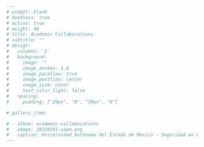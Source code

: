```yaml
---
# widget: blank
# headless: true
# active: true
# weight: 40
# title: Academic Collaborations
# subtitle: ""
# design:
#   columns: '2'
#   background:
#     image: ""
#     image_darken: 1.0
#     image_parallax: true
#     image_position: center
#     image_size: cover
#     text_color_light: false
#   spacing:
#     padding: ["20px", "0", "20px", "0"]

# gallery_item:

# - album: academic-collaborations
#   image: 20220501-uaem.png
#   caption: Universidad Autónoma del Estado de México - Seguridad en OpenShift
---
```


<!-- {{< gallery album="academic-collaborations" order="desc">}} -->
